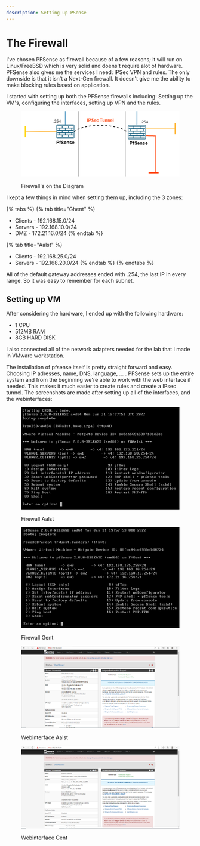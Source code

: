 ```yaml
---
description: Setting up PSense
---
```


# The Firewall

I've chosen PFSense as firewall because of a few reasons; it will run on Linux/FreeBSD which is very solid and doens't require alot of hardware. PFSense also gives me the services I need: IPSec VPN and rules. The only downside is that it isn't a Next-Gen firewall. It doesn't give me the ability to make blocking rules based on application.

I started with setting up both the PFSense firewalls including: Setting up the VM's, configuring the interfaces, setting up VPN and the rules.

<figure><img src="../../.gitbook/assets/SysDiagramV1_FW.png" alt=""><figcaption><p>Firewall's on the Diagram</p></figcaption></figure>

I kept a few things in mind when setting them up, including the 3 zones:

{% tabs %}
{% tab title="Ghent" %}
* Clients - 192.168.15.0/24
* Servers - 192.168.10.0/24
* DMZ - 172.21.16.0/24
{% endtab %}

{% tab title="Aalst" %}
* Clients - 192.168.25.0/24
* Servers - 192.168.20.0/24
{% endtab %}
{% endtabs %}

All of the default gateway addresses ended with .254, the last IP in every range. So it was easy to remember for each subnet.

## Setting up VM

After considering the hardware, I ended up with the following hardware:

* 1 CPU
* 512MB RAM
* 8GB HARD DISK

I also connected all of the network adapters needed for the lab that I made in VMware workstation.

The installation of pfsense itself is pretty straight forward and easy. Choosing IP adresses, name, DNS, language, ... . PFSense sets up the entire system and from the beginning we're able to work with the web interface if needed. This makes it much easier to create rules and create a IPsec tunnel. The screenshots are made after setting up all of the interfaces, and the webinterfaces:

<div>

<figure><img src="../../.gitbook/assets/Firewall_Aalst.png" alt=""><figcaption><p>Firewall Aalst</p></figcaption></figure>

 

<figure><img src="../../.gitbook/assets/Firewall_Gent.png" alt=""><figcaption><p>Firewall Gent</p></figcaption></figure>

</div>

<div>

<figure><img src="../../.gitbook/assets/Firewall_Aalst_Web.png" alt=""><figcaption><p>Webinterface Aalst</p></figcaption></figure>

 

<figure><img src="../../.gitbook/assets/Firewall_Gent_Web.png" alt=""><figcaption><p>Webinterface Gent</p></figcaption></figure>

</div>
